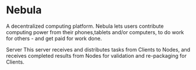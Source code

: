 # Nebula
A decentralized computing platform. 
Nebula lets users contribute computing power from their phones,tablets and/or computers, to do work for others - and get paid for work done.

Server 
This server receives and distributes tasks from Clients to Nodes, and receives completed results from Nodes for validation and re-packaging for Clients. 

